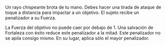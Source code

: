 Un rayo chispeante brota de tu mano. Debes hacer una tirada de ataque de toque a distancia para impactar a un objetivo. El sujeto recibe un penalizador a su Fuerza.

La Fuerza del objetivo no puede caer por debajo de 1. Una salvación de Fortaleza con éxito reduce este penalizador a la mitad. Este penalizador no se apila consigo mismo. En su lugar, aplica sólo el mayor penalizador.
